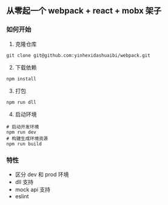 
## 从零起一个 webpack + react + mobx 架子

### 如何开始
1. 克隆仓库
```
git clone git@github.com:yinhexidashuaibi/webpack.git
```
2. 下载依赖
```
npm install
```
3. 打包
```
npm run dll

```
4. 启动环境
```
# 启动开发环境
npm run dev
# 构建生成环境资源
npm run build
```

### 特性

- 区分 dev 和 prod 环境
- dll 支持
- mock api 支持
- eslint
